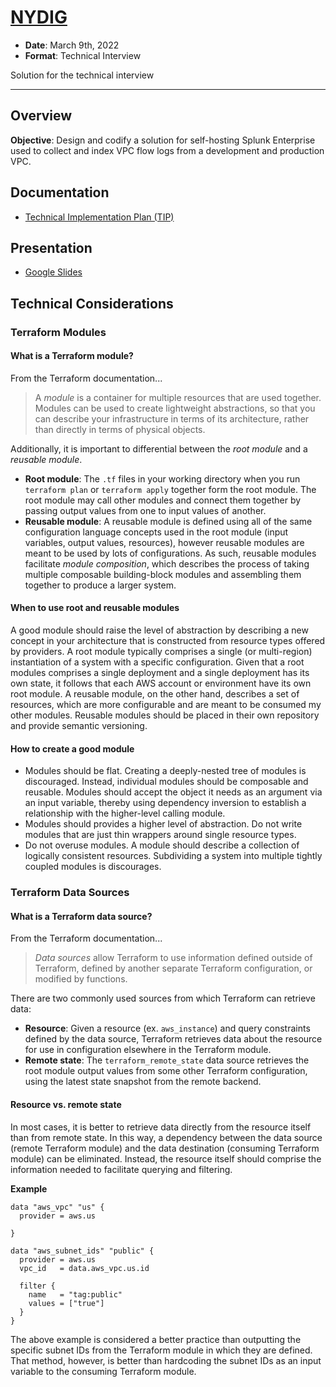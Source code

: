 # [NYDIG](https://nydig.com)

* **Date**: March 9th, 2022
* **Format**: Technical Interview

Solution for the technical interview

---

## Overview

**Objective**: Design and codify a solution for self-hosting Splunk Enterprise used to collect and index VPC flow logs from a development and production VPC.

## Documentation

* [Technical Implementation Plan (TIP)](https://docs.google.com/document/d/1ngeUnW6V_6dT39Ch0z5WAEMv9DhDOLNEiLzSUuovPs0/edit?usp=sharing)

## Presentation

* [Google Slides](https://docs.google.com/presentation/d/1KEspS8o3wSaBs8Jgi7jBJwqnJZlTq_D5KwmMqCr4zg8/edit?usp=sharing)

## Technical Considerations

### Terraform Modules

#### What is a Terraform module?

From the Terraform documentation...

>A *module* is a container for multiple resources that are used together. Modules can be used to create lightweight abstractions, so that you can describe your infrastructure in terms of its architecture, rather than directly in terms of physical objects.

Additionally, it is important to differential between the *root module* and a *reusable module*.
* **Root module**: The `.tf` files in your working directory when you run `terraform plan` or `terraform apply` together form the root module. The root module may call other modules and connect them together by passing output values from one to input values of another.
* **Reusable module**: A reusable module is defined using all of the same configuration language concepts used in the root module (input variables, output values, resources), however reusable modules are meant to be used by lots of configurations. As such, reusable modules facilitate *module composition*, which describes the process of taking multiple composable building-block modules and assembling them together to produce a larger system.

#### When to use root and reusable modules

A good module should raise the level of abstraction by describing a new concept in your architecture that is constructed from resource types offered by providers. A root module typically comprises a single (or multi-region) instantiation of a system with a specific configuration. Given that a root modules comprises a single deployment and a single deployment has its own state, it follows that each AWS account or environment have its own root module. A reusable module, on the other hand, describes a set of resources, which are more configurable and are meant to be consumed my other modules. Reusable modules should be placed in their own repository and provide semantic versioning.

#### How to create a good module

* Modules should be flat. Creating a deeply-nested tree of modules is discouraged. Instead, individual modules should be composable and reusable. Modules should accept the object it needs as an argument via an input variable, thereby using dependency inversion to establish a relationship with the higher-level calling module.
* Modules should provides a higher level of abstraction. Do not write modules that are just thin wrappers around single resource types.
* Do not overuse modules. A module should describe a collection of logically consistent resources. Subdividing a system into multiple tightly coupled modules is discourages.

### Terraform Data Sources

#### What is a Terraform data source?

From the Terraform documentation...

>*Data sources* allow Terraform to use information defined outside of Terraform, defined by another separate Terraform configuration, or modified by functions.

There are two commonly used sources from which Terraform can retrieve data:
* **Resource**: Given a resource (ex. `aws_instance`) and query constraints defined by the data source, Terraform retrieves data about the resource for use in configuration elsewhere in the Terraform module.
* **Remote state**: The `terraform_remote_state` data source retrieves the root module output values from some other Terraform configuration, using the latest state snapshot from the remote backend.

#### Resource vs. remote state

In most cases, it is better to retrieve data directly from the resource itself than from remote state. In this way, a dependency between the data source (remote Terraform module) and the data destination (consuming Terraform module) can be eliminated. Instead, the resource itself should comprise the information needed to facilitate querying and filtering.

**Example**

```hcl
data "aws_vpc" "us" {
  provider = aws.us

}

data "aws_subnet_ids" "public" {
  provider = aws.us
  vpc_id   = data.aws_vpc.us.id

  filter {
    name   = "tag:public"
    values = ["true"]
  }
}
```

The above example is considered a better practice than outputting the specific subnet IDs from the Terraform module in which they are defined. That method, however, is better than hardcoding the subnet IDs as an input variable to the consuming Terraform module.
